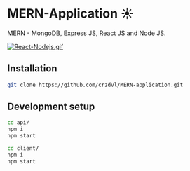 # MERN-Application :sunny:
MERN - MongoDB, Express JS, React JS and Node JS.

[![React-Nodejs.gif](https://s7.gifyu.com/images/React-Nodejs.gif)](https://gifyu.com/image/nPaW)

## Installation

```sh
git clone https://github.com/crzdvl/MERN-application.git
```

## Development setup

```sh
cd api/
npm i
npm start 
```

```sh
cd client/
npm i
npm start 
```
